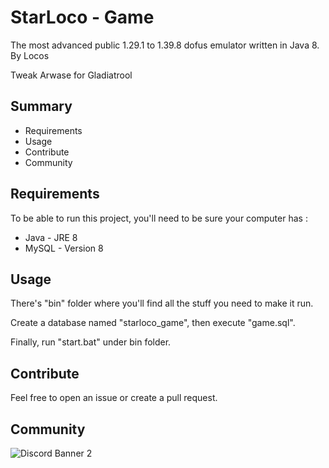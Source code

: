 # StarLoco - Game
The most advanced public 1.29.1 to 1.39.8 dofus emulator written in Java 8.
By Locos

Tweak Arwase for Gladiatrool

## Summary
- Requirements
- Usage
- Contribute
- Community

## Requirements

To be able to run this project, you'll need to be sure your computer has :
- Java - JRE 8 
- MySQL - Version 8

## Usage

There's "bin" folder where you'll find all the stuff you need to make it run.

Create a database named "starloco_game", then execute "game.sql".

Finally, run "start.bat" under bin folder.

## Contribute

Feel free to open an issue or create a pull request.

## Community
![Discord Banner 2](https://discordapp.com/api/guilds/856945561421086730/widget.png?style=banner2)
